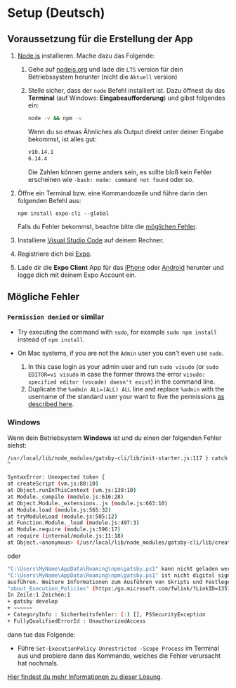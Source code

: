 # Setup (Deutsch)

## Voraussetzung für die Erstellung der App

1. [Node.js](https://nodejs.org/en/) installieren.
   Mache dazu das Folgende:

   1. Gehe auf [nodejs.org](https://nodejs.org/de/) und lade die `LTS` version für dein Betriebssystem herunter (nicht die `Aktuell` version)

   2. Stelle sicher, dass der `node` Befehl installiert ist. Dazu öffnest du das **Terminal** (auf Windows: **Eingabeaufforderung**) und gibst folgendes ein:

      ```bash
      node -v && npm -v
      ```

      Wenn du so etwas Ähnliches als Output direkt unter deiner Eingabe bekommst, ist alles gut:

      ```bash
      v10.14.1
      6.14.4
      ```

      Die Zahlen können gerne anders sein, es sollte bloß kein Fehler erscheinen wie `-bash: node: command not found` oder so.

2. Öffne ein Terminal bzw. eine Kommandozeile und führe darin den folgenden Befehl aus:

   ```
   npm install expo-cli --global
   ```

    Falls du Fehler bekommst, beachte bitte die [möglichen Fehler](#mögliche-fehler).

3. Installiere [Visual Studio Code](https://code.visualstudio.com/) auf deinem Rechner.

4. Registriere dich bei [Expo](https://expo.io/).

5. Lade dir die **Expo Client** App für das [iPhone](https://apps.apple.com/us/app/expo-client/id982107779) oder [Android](https://play.google.com/store/apps/details?id=host.exp.exponent&hl=en_US) herunter und logge dich mit deinem Expo Account ein.

## Mögliche Fehler

### `Permission denied` or similar

- Try executing the command with `sudo`, for example `sudo npm install` instead of `npm install`.
- On Mac systems, if you are not the `Admin` user you can't even use `sudo`.

  1. In this case login as your admin user and run `sudo visudo` (or `sudo EDITOR=vi visudo` in case the former throws the error `visudo: specified editor (vscode) doesn't exist`) in the command line.
  2. Duplicate the `%admin ALL=(ALL) ALL` line and replace `%admin` with the username of the standard user your want to five the permissions [as described here](https://apple.stackexchange.com/questions/100703/how-do-i-run-sudo-command-from-standard-account#answer-100704).

### Windows

Wenn dein Betriebsystem **Windows** ist und du einen der folgenden Fehler siehst:

```bash
/usr/local/lib/node_modules/gatsby-cli/lib/init-starter.js:117 } catch {
^

SyntaxError: Unexpected token {
at createScript (vm.js:80:10)
at Object.runInThisContext (vm.js:139:10)
at Module._compile (module.js:616:28)
at Object.Module._extensions..js (module.js:663:10)
at Module.load (module.js:565:32)
at tryModuleLoad (module.js:505:12)
at Function.Module._load (module.js:497:3)
at Module.require (module.js:596:17)
at require (internal/module.js:11:18)
at Object.<anonymous> (/usr/local/lib/node_modules/gatsby-cli/lib/create-cli.js:28:20)
```

oder

```bash
"C:\Users\MyName\AppData\Roaming\npm\gatsby.ps1" kann nicht geladen werden. Die Datei
"C:\Users\MyName\AppData\Roaming\npm\gatsby.ps1" ist nicht digital signiert. Sie können dieses Skript im aktuellen System nicht
ausführen. Weitere Informationen zum Ausführen von Skripts und Festlegen der Ausführungsrichtlinie erhalten Sie unter
"about_Execution_Policies" (https:/go.microsoft.com/fwlink/?LinkID=135170)..
In Zeile:1 Zeichen:1
+ gatsby develop
+ ~~~~~~
+ CategoryInfo : Sicherheitsfehler: (:) [], PSSecurityException
+ FullyQualifiedErrorId : UnauthorizedAccess
```

dann tue das Folgende:

- Führe `Set-ExecutionPolicy Unrestricted -Scope Process` im Terminal aus und probiere dann das Kommando, welches die Fehler verursacht hat nochmals.

[Hier findest du mehr Informationen zu dieser Lösung](https://winaero.com/blog/change-powershell-execution-policy-windows-10/).
